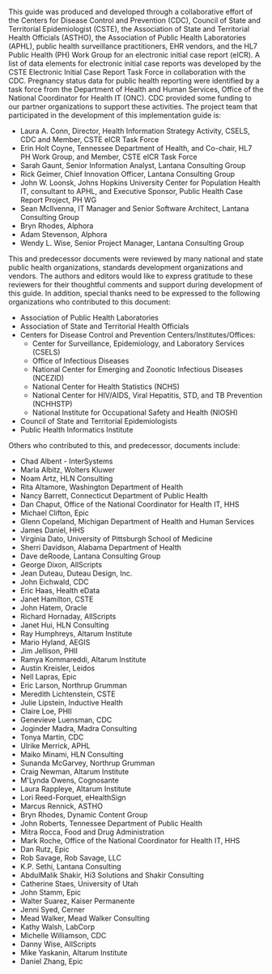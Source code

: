 This guide was produced and developed through a collaborative effort of the Centers for Disease Control and Prevention (CDC), Council of State and Territorial Epidemiologist (CSTE), the Association of State and Territorial Health Officials (ASTHO), the Association of Public Health Laboratories (APHL), public health surveillance practitioners, EHR vendors, and the HL7 Public Health (PH) Work Group for an electronic initial case report (eICR). A list of data elements for electronic initial case reports was developed by the CSTE Electronic Initial Case Report Task Force in collaboration with the CDC. Pregnancy status data for public health reporting were identified by a task force from the Department of Health and Human Services, Office of the National Coordinator for Health IT (ONC). CDC provided some funding to our partner organizations to support these activities. The project team that participated in the development of this implementation guide is:
* Laura A. Conn, Director, Health Information Strategy Activity, CSELS, CDC and Member, CSTE eICR Task Force
* Erin Holt Coyne, Tennessee Department of Health, and Co-chair, HL7 PH Work Group, and Member, CSTE eICR Task Force
* Sarah Gaunt, Senior Information Analyst, Lantana Consulting Group
* Rick Geimer, Chief Innovation Officer, Lantana Consulting Group
* John W. Loonsk, Johns Hopkins University Center for Population Health IT, consultant to APHL, and Executive Sponsor, Public Health Case Report Project, PH WG
* Sean McIlvenna, IT Manager and Senior Software Architect, Lantana Consulting Group
* Bryn Rhodes, Alphora
* Adam Stevenson, Alphora
* Wendy L. Wise, Senior Project Manager, Lantana Consulting Group


This and predecessor documents were reviewed by many national and state public health organizations, standards development organizations and vendors. The authors and editors would like to express gratitude to these reviewers for their thoughtful comments and support during development of this guide. In addition, special thanks need to be expressed to the following organizations who contributed to this document: 
*	Association of Public Health Laboratories 
*	Association of State and Territorial Health Officials
*	Centers for Disease Control and Prevention Centers/Institutes/Offices:
    *	Center for Surveillance, Epidemiology, and Laboratory Services (CSELS) 
    *	Office of Infectious Diseases
    *	National Center for Emerging and Zoonotic Infectious Diseases (NCEZID)
    *	National Center for Health Statistics (NCHS)
    *	National Center for HIV/AIDS, Viral Hepatitis, STD, and TB Prevention (NCHHSTP)
    *	National Institute for Occupational Safety and Health (NIOSH)
*	Council of State and Territorial Epidemiologists
*	Public Health Informatics Institute


Others who contributed to this, and predecessor, documents include:
* Chad Albent - InterSystems
* Marla Albitz, Wolters Kluwer
* Noam Artz, HLN Consulting
* Rita Altamore, Washington Department of Health
* Nancy Barrett, Connecticut Department of Public Health
* Dan Chaput, Office of the National Coordinator for Health IT, HHS
* Michael Clifton, Epic
* Glenn Copeland, Michigan Department of Health and Human Services 
* James Daniel, HHS
* Virginia Dato, University of Pittsburgh School of Medicine
* Sherri Davidson, Alabama Department of Health
* Dave deRoode, Lantana Consulting Group
* George Dixon, AllScripts
* Jean Duteau, Duteau Design, Inc.
* John Eichwald, CDC
* Eric Haas, Health eData
* Janet Hamilton, CSTE
* John Hatem, Oracle
* Richard Hornaday, AllScripts
* Janet Hui, HLN Consulting
* Ray Humphreys, Altarum Institute
* Mario Hyland, AEGIS
* Jim Jellison, PHII
* Ramya Kommareddi, Altarum Institute
* Austin Kreisler, Leidos
* Nell Lapras, Epic
* Eric Larson, Northrup Grumman
* Meredith Lichtenstein, CSTE
* Julie Lipstein, Inductive Health 
* Claire Loe, PHII
* Genevieve Luensman, CDC
* Joginder Madra, Madra Consulting
* Tonya Martin, CDC
* Ulrike Merrick, APHL
* Maiko Minami, HLN Consulting
* Sunanda McGarvey, Northrup Grumman
* Craig Newman, Altarum Institute
* M'Lynda Owens, Cognosante
* Laura Rappleye, Altarum Institute
* Lori Reed-Forquet, eHealthSign
* Marcus Rennick, ASTHO
* Bryn Rhodes, Dynamic Content Group
* John Roberts, Tennessee Department of Public Health
* Mitra Rocca, Food and Drug Administration
* Mark Roche, Office of the National Coordinator for Health IT, HHS
* Dan Rutz, Epic
* Rob Savage, Rob Savage, LLC
* K.P. Sethi, Lantana Consulting
* AbdulMalik Shakir, Hi3 Solutions and Shakir Consulting
* Catherine Staes, University of Utah
* John Stamm, Epic
* Walter Suarez, Kaiser Permanente
* Jenni Syed, Cerner
* Mead Walker, Mead Walker Consulting
* Kathy Walsh, LabCorp
* Michelle Williamson, CDC
* Danny Wise, AllScripts
* Mike Yaskanin, Altarum Institute
* Daniel Zhang, Epic